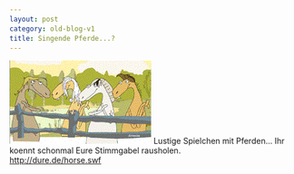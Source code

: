 ```yaml
---
layout: post
category: old-blog-v1
title: Singende Pferde...?
---
```


![Singende Pferde](/images-blog/old-blogs/singinghorses.gif) Lustige Spielchen mit Pferden... Ihr koennt schonmal Eure Stimmgabel rausholen.  
<http://dure.de/horse.swf>
